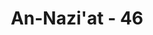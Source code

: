 ---
title: "An-Nazi'at - 46"
no: 46
arabic_no: ٤٦
ayah: كَاَنَّهُمْ يَوْمَ يَرَوْنَهَا لَمْ يَلْبَثُوْٓا اِلَّا عَشِيَّةً اَوْ ضُحٰىهَا ࣖ
translation: "Pada hari ketika mereka melihat hari Kiamat itu (karena suasananya hebat), mereka merasa seakan-akan hanya (sebentar saja) tinggal (di dunia) pada waktu sore atau pagi hari."
tafsir: "Pada hari menyaksikan hari kebangkitan dan merasakan huru-haranya, mereka merasa seolah-olah tinggal di dunia hanya sementara saja, seperti sepenggal pagi atau sepenggal sore pada masa-masa yang lalu itu. Kehidupan manusia di dunia ini memang hanya sebentar saja, sebagaimana firman Allah:\n\nPada hari mereka melihat azab yang dijanjikan, mereka merasa seolah-olah mereka tinggal (di dunia) hanya sesaat saja pada siang hari. (al-Ahqaf/46: 35)"
---
